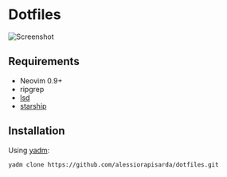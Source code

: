 # Dotfiles
![Screenshot](https://i.ibb.co/W6hmjnf/desktop.png)

## Requirements

- Neovim 0.9+
- ripgrep 
- [lsd](https://github.com/Peltoche/lsd)
- [starship](https://starship.rs)

## Installation

Using [yadm](https://yadm.io/):

`yadm clone https://github.com/alessiorapisarda/dotfiles.git`
